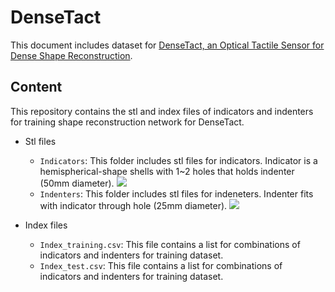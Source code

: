 # DenseTact

This document includes dataset for [DenseTact, an Optical Tactile Sensor for Dense Shape Reconstruction](https://arxiv.org/abs/2201.01367). 

## Content

This repository contains the stl and index files of indicators and indenters for training shape reconstruction network for DenseTact.

- Stl files
    - ``Indicators``: This folder includes stl files for indicators. Indicator is a hemispherical-shape shells with 1~2 holes that holds indenter (50mm diameter). 
    ![](doc/example_indicator_72.png)
    - ``Indenters``: This folder includes stl files for indeneters. Indenter fits with indicator through hole (25mm diameter).
    ![](doc/example_indenter_24.png)

- Index files
    - ``Index_training.csv``: This file contains a list for combinations of indicators and indenters for training dataset.
    - ``Index_test.csv``: This file contains a list for combinations of indicators and indenters for training dataset.
      